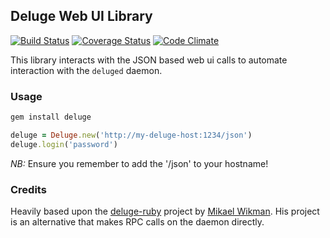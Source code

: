 ## Deluge Web UI Library

[![Build Status](https://travis-ci.org/jSherz/deluge-json-ruby.svg)](https://travis-ci.org/jSherz/deluge-json-ruby) [![Coverage Status](https://coveralls.io/repos/jSherz/deluge-json-ruby/badge.svg)](https://coveralls.io/r/jSherz/deluge-json-ruby) [![Code Climate](https://codeclimate.com/github/jSherz/deluge-json-ruby/badges/gpa.svg)](https://codeclimate.com/github/jSherz/deluge-json-ruby)

This library interacts with the JSON based web ui calls to automate interaction with the `deluged` daemon.

### Usage

```ruby
gem install deluge

deluge = Deluge.new('http://my-deluge-host:1234/json')
deluge.login('password')
```

*NB:* Ensure you remember to add the '/json' to your hostname!

### Credits

Heavily based upon the [deluge-ruby](https://github.com/mikaelwikman/deluge-ruby) project by [Mikael Wikman](https://github.com/mikaelwikman). His project is an alternative that makes RPC calls on the daemon directly.

